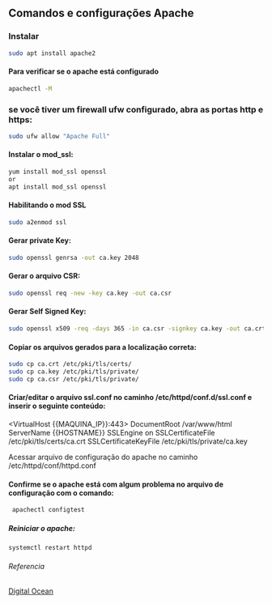 ## Comandos e configurações Apache

### Instalar 
```bash
sudo apt install apache2
```

#### Para verificar se o apache está configurado
```bash
apachectl -M
```
### se você tiver um firewall ufw configurado, abra as portas http e https:
```bash
sudo ufw allow "Apache Full"
```
#### Instalar o mod_ssl:
```bash
yum install mod_ssl openssl
or
apt install mod_ssl openssl
```
#### Habilitando o mod SSL
```bash
sudo a2enmod ssl
```
#### Gerar private Key:
```bash
sudo openssl genrsa -out ca.key 2048
```

#### Gerar o arquivo CSR: 
```bash
sudo openssl req -new -key ca.key -out ca.csr
```

#### Gerar Self Signed Key: 
```bash
sudo openssl x509 -req -days 365 -in ca.csr -signkey ca.key -out ca.crt
```

#### Copiar os arquivos gerados para a localização correta: 
```bash
sudo cp ca.crt /etc/pki/tls/certs/
sudo cp ca.key /etc/pki/tls/private/
sudo cp ca.csr /etc/pki/tls/private/
```

#### Criar/editar o arquivo ssl.conf no caminho /etc/httpd/conf.d/ssl.conf e inserir o seguinte conteúdo:
<VirtualHost {{MAQUINA_IP}}:443>
DocumentRoot /var/www/html
ServerName {{HOSTNAME}}
SSLEngine on
SSLCertificateFile /etc/pki/tls/certs/ca.crt
SSLCertificateKeyFile /etc/pki/tls/private/ca.key
</VirtualHost>

Acessar arquivo de configuração do apache no caminho /etc/httpd/conf/httpd.conf


#### Confirme se o apache está com algum problema no arquivo de configuração com o comando:
```bash
 apachectl configtest
```
##### Reiniciar o apache:
```bash
systemctl restart httpd
```

###### Referencia 
[Digital Ocean](https://www.digitalocean.com/community/tutorials/how-to-create-a-self-signed-ssl-certificate-for-apache-in-ubuntu-20-04-pt)